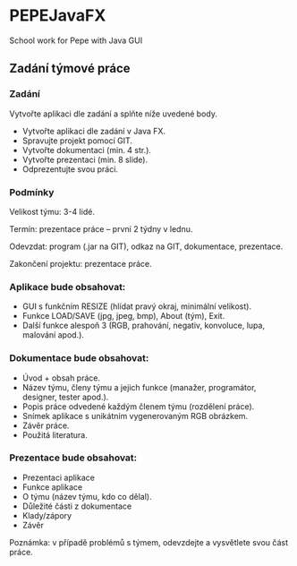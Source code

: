 # PEPEJavaFX
School work for Pepe with Java GUI

## Zadání týmové práce

### Zadání

Vytvořte aplikaci dle zadání a splňte níže uvedené body.
- Vytvořte aplikaci dle zadání v Java FX.
- Spravujte projekt pomocí GIT.
- Vytvořte dokumentaci (min. 4 str.).
- Vytvořte prezentaci (min. 8 slide).
- Odprezentujte svou práci.

### Podmínky
Velikost týmu: 3-4 lidé.

Termín: prezentace práce – první 2 týdny v lednu.

Odevzdat: program (.jar na GIT), odkaz na GIT, dokumentace, prezentace.

Zakončení projektu: prezentace práce.

### Aplikace bude obsahovat:
- GUI s funkčním RESIZE (hlídat pravý okraj, minimální velikost).
- Funkce LOAD/SAVE (jpg, jpeg, bmp), About (tým), Exit.
- Další funkce alespoň 3 (RGB, prahování, negativ, konvoluce, lupa, malování apod.).

### Dokumentace bude obsahovat:
- Úvod + obsah práce.
- Název týmu, členy týmu a jejich funkce (manažer, programátor, designer, tester apod.).
- Popis práce odvedené každým členem týmu (rozdělení práce).
- Snímek aplikace s unikátním vygenerovaným RGB obrázkem.
- Závěr práce.
- Použitá literatura.

### Prezentace bude obsahovat:
- Prezentaci aplikace
- Funkce aplikace
- O týmu (název týmu, kdo co dělal).
- Důležité části z dokumentace
- Klady/zápory
- Závěr

Poznámka: v případě problémů s týmem, odevzdejte a vysvětlete svou část práce.

